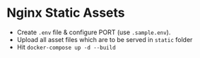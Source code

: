 # Nginx Static Assets
- Create `.env` file & configure PORT (use `.sample.env`).
- Upload all asset files which are to be served in `static` folder
- Hit `docker-compose up -d --build`